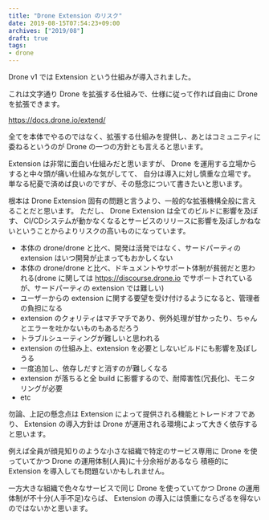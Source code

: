 ```yaml
---
title: "Drone Extension のリスク"
date: 2019-08-15T07:54:23+09:00
archives: ["2019/08"]
draft: true
tags:
- drone
---
```


Drone v1 では Extension という仕組みが導入されました。

これは文字通り Drone を拡張する仕組みで、仕様に従って作れば自由に Drone を拡張できます。

https://docs.drone.io/extend/

全てを本体でやるのではなく、拡張する仕組みを提供し、あとはコミュニティに委ねるというのが Drone の一つの方針とも言えると思います。

Extension は非常に面白い仕組みだと思いますが、 Drone を運用する立場からすると中々頭が痛い仕組みな気がしてて、
自分は導入に対し慎重な立場です。
単なる杞憂で済めば良いのですが、その懸念について書きたいと思います。

根本は Drone Extension 固有の問題と言うより、一般的な拡張機構全般に言えることだと思います。
ただし、 Drone Extension は全てのビルドに影響を及ぼす、
CI/CDシステムが動かなくなるとサービスのリリースに影響を及ぼしかねないということからよりリスクの高いものになっています。

* 本体の drone/drone と比べ、開発は活発ではなく、サードパーティの extension はいつ開発が止まってもおかしくない
* 本体の drone/drone と比べ、ドキュメントやサポート体制が貧弱だと思われる(drone に関しては https://discourse.drone.io でサポートされているが、サードパーティの extension では難しい)
* ユーザーからの extension に関する要望を受け付けるようになると、管理者の負担になる
* extension のクォリティはマチマチであり、例外処理が甘かったり、ちゃんとエラーを吐かないものもあるだろう
* トラブルシューティングが難しいと思われる
* extension の仕組み上、extension を必要としないビルドにも影響を及ぼしうる
* 一度追加し、依存しだすと消すのが難しくなる
* extension が落ちると全 build に影響するので、耐障害性(冗長化)、モニタリングが必要
* etc

勿論、上記の懸念点は Extension によって提供される機能とトレードオフであり、
Extension の導入方針は Drone が運用される環境によって大きく依存すると思います。

例えば全員が顔見知りのような小さな組織で特定のサービス専用に Drone を使っていてかつ Drone の運用体制(人員)に十分余裕があるなら
積極的に Extension を導入しても問題ないかもしれません。

一方大きな組織で色々なサービスで同じ Drone を使っていてかつ Drone の運用体制が不十分(人手不足)ならば、 Extension の導入には慎重にならざるを得ないのではないかと思います。
